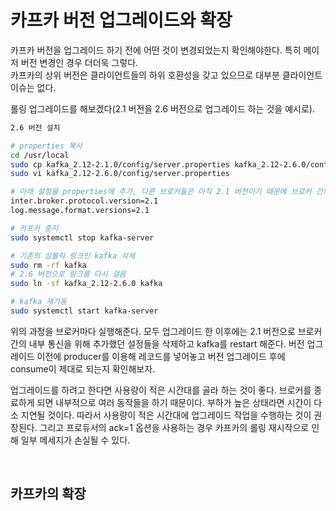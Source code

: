 # 카프카 버전 업그레이드와 확장

카프카 버전을 업그레이드 하기 전에 어떤 것이 변경되었는지 확인해야한다. 특히 메이저 버전 변경인 경우 더더욱 그렇다.  
카프카의 상위 버전은 클라이언트들의 하위 호환성을 갖고 있으므로 대부분 클라이언트 이슈는 없다.  

롤링 업그레이드를 해보겠다(2.1 버전을 2.6 버전으로 업그레이드 하는 것을 예시로).  

```sh
2.6 버전 설치

# properties 복사
cd /usr/local
sudo cp kafka_2.12-2.1.0/config/server.properties kafka_2.12-2.6.0/config/server.properties
sudo vi kafka_2.12-2.6.0/config/server.properties

# 아래 설정을 properties에 추가, 다른 브로커들은 아직 2.1 버전이기 때문에 브로커 간의 내부 통신은 2.1 버전으로 하게끔 하기 위한 설정이다. 메세지 포맷도 2.1으로 한다는 뜻이다.
inter.broker.protocol.version=2.1
log.message.format.versions=2.1

# 카프카 중지
sudo systemctl stop kafka-server

# 기존의 심볼릭 링크인 kafka 삭제
sudo rm -rf kafka
# 2.6 버전으로 링크를 다시 걸음
sudo ln -sf kafka_2.12-2.6.0 kafka

# kafka 재가동
sudo systemctl start kafka-server
```

위의 과정을 브로커마다 실행해준다. 모두 업그레이드 한 이후에는 2.1 버전으로 브로커 간의 내부 통신을 위해 추가했던 설정들을 삭제하고 kafka를 restart 해준다. 버전 업그레이드 이전에 producer를 이용해 레코드를 넣어놓고 버전 업그레이드 후에 consume이 제대로 되는지 확인해보자. 

업그레이드를 하려고 한다면 사용량이 적은 시간대를 골라 하는 것이 좋다. 브로커를 종료하게 되면 내부적으로 여러 동작들을 하기 때문이다. 부하가 높은 상태라면 시간이 다소 지연될 것이다. 따라서 사용량이 적은 시간대에 업그레이드 작업을 수행하는 것이 권장된다. 그리고 프로듀서의 ack=1 옵션을 사용하는 경우 카프카의 롤링 재시작으로 인해 일부 메세지가 손실될 수 있다.  

<br/>

## 카프카의 확장


